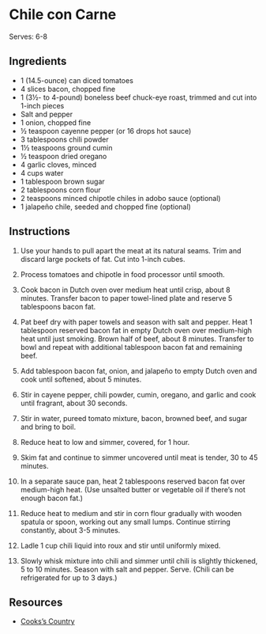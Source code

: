 # Chile con Carne

Serves: 6-8

## Ingredients

* 1 (14.5-ounce) can diced tomatoes
* 4 slices bacon, chopped fine
* 1 (3½- to 4-pound) boneless beef chuck-eye roast, trimmed and cut into 1-inch pieces
* Salt and pepper
* 1 onion, chopped fine
* ½ teaspoon cayenne pepper (or 16 drops hot sauce)
* 3 tablespoons chili powder
* 1½ teaspoons ground cumin
* ½ teaspoon dried oregano
* 4 garlic cloves, minced
* 4 cups water
* 1 tablespoon brown sugar
* 2 tablespoons corn flour
* 2 teaspoons minced chipotle chiles in adobo sauce (optional)
* 1 jalapeño chile, seeded and chopped fine (optional)

## Instructions

1. Use your hands to pull apart the meat at its natural seams. Trim and discard large pockets of fat. Cut into 1-inch cubes.

2. Process tomatoes and chipotle in food processor until smooth.

3. Cook bacon in Dutch oven over medium heat until crisp, about 8 minutes. Transfer bacon to paper towel-lined plate and reserve 5 tablespoons bacon fat.

4. Pat beef dry with paper towels and season with salt and pepper. Heat 1 tablespoon reserved bacon fat in empty Dutch oven over medium-high heat until just smoking. Brown half of beef, about 8 minutes. Transfer to bowl and repeat with additional tablespoon bacon fat and remaining beef.

5. Add tablespoon bacon fat, onion, and jalapeño to empty Dutch oven and cook until softened, about 5 minutes.

6. Stir in cayene pepper, chili powder, cumin, oregano, and garlic and cook until fragrant, about 30 seconds.

7. Stir in water, pureed tomato mixture, bacon, browned beef, and sugar and bring to boil.

8. Reduce heat to low and simmer, covered, for 1 hour.

9. Skim fat and continue to simmer uncovered until meat is tender, 30 to 45 minutes.

10. In a separate sauce pan, heat 2 tablespoons reserved bacon fat over medium-high heat. (Use unsalted butter or vegetable oil if there’s not enough bacon fat.)

11. Reduce heat to medium and stir in corn flour gradually with wooden spatula or spoon, working out any small lumps. Continue stirring constantly, about 3-5 minutes.

12. Ladle 1 cup chili liquid into roux and stir until uniformly mixed.

13. Slowly whisk mixture into chili and simmer until chili is slightly thickened, 5 to 10 minutes. Season with salt and pepper. Serve. (Chili can be refrigerated for up to 3 days.)

## Resources

* [Cooks’s Country](https://www.cookscountry.com/recipes/4081-chili-con-carne)
